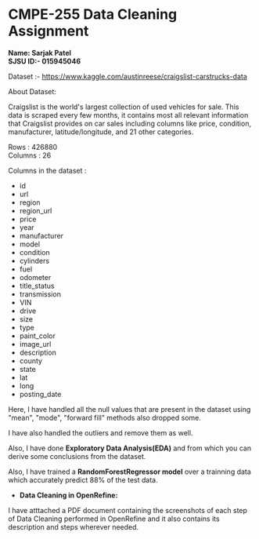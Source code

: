 # CMPE-255 Data Cleaning Assignment


**Name: Sarjak Patel  </br>
SJSU ID:- 015945046**

Dataset :- https://www.kaggle.com/austinreese/craigslist-carstrucks-data

About Dataset: </br> 

Craigslist is the world's largest collection of used vehicles for sale. This data is scraped every few months, it contains most all relevant information that Craigslist provides on car sales including columns like price, condition, manufacturer, latitude/longitude, and 21 other categories.

Rows : 426880 </br>
Columns : 26

Columns in the dataset :
 - id
 - url
 - region
 - region_url
 - price
 - year
 - manufacturer
 - model
 - condition
 - cylinders
 - fuel
 - odometer
 - title_status
 - transmission
 - VIN
 - drive
 - size
 - type
 - paint_color
 - image_url
 - description
 - county
 - state
 - lat
 - long
 - posting_date


Here, I have handled all the null values that are present in the dataset using "mean", "mode", "forward fill" methods also dropped some.

I have also handled the outliers and remove them as well.

Also, I have done **Exploratory Data Analysis(EDA)** and from which you can derive some conclusions from the dataset.

Also, I have trained a **RandomForestRegressor model** over a trainning data which accurately predict 88% of the test data.




- **Data Cleaning in OpenRefine:**

I have atttached a PDF document containing the screenshots of each step of Data Cleaning performed in OpenRefine and it also contains its description and steps wherever needed.
